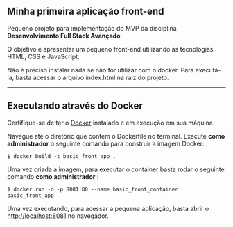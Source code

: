 ## Minha primeira aplicação front-end

Pequeno projeto para implementação do MVP da disciplina **Desenvolvimento Full Stack Avançado** 

O objetivo é apresentar um pequeno front-end utilizando as tecnologias HTML, CSS e JavaScript.

Não é preciso instalar nada se não for utilizar com o docker. Para executá-la, basta acessar o arquivo index.html na raiz do projeto.

---

## Executando através do Docker

Certifique-se de ter o [Docker](https://docs.docker.com/engine/install/) instalado e em execução em sua máquina.

Navegue até o diretório que contém o Dockerfile no terminal. Execute **como administrador** o seguinte comando para construir a imagem Docker:

```
$ docker build -t basic_front_app .
```

Uma vez criada a imagem, para executar o container basta rodar o seguinte comando **como administrador** :

```
$ docker run -d -p 8081:80 --name basic_front_container basic_front_app
```

Uma vez executando, para acessar a pequena aplicação, basta abrir o [http://localhost:8081](http://localhost:8081) no navegador.
